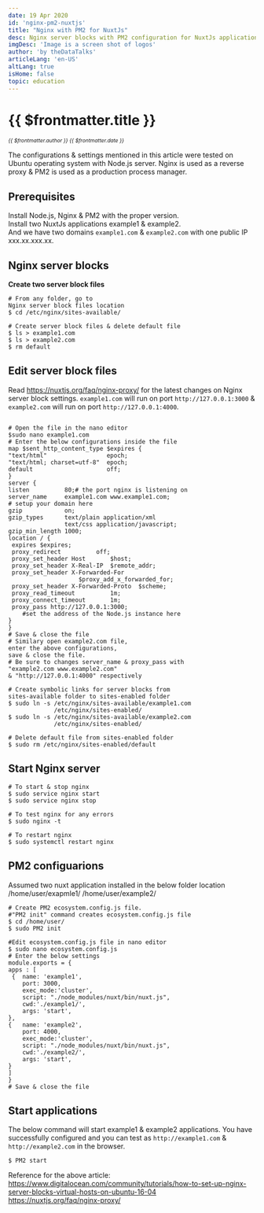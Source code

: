 ```yaml
---
date: 19 Apr 2020
id: 'nginx-pm2-nuxtjs'
title: "Nginx with PM2 for NuxtJs"
desc: Nginx server blocks with PM2 configuration for NuxtJs application (Two NuxtJs applications running on single public IP)
imgDesc: 'Image is a screen shot of logos'
author: 'by theDataTalks'
articleLang: 'en-US'
altLang: true
isHome: false
topic: education
---
```


<altLang />

<div style="display: none">

![](/img/education/nginx-pm2-nuxtjs/_thumbnail.png)

</div>

# {{ $frontmatter.title }}
<i style="font-size: 0.75em;"> {{ $frontmatter.author }} {{ $frontmatter.date }} </i>

The configurations & settings mentioned in this article were tested on Ubuntu operating system with
Node.js server. Nginx is used as a reverse proxy & PM2 is used as a production process manager.

## Prerequisites  
Install Node.js, Nginx & PM2 with the proper version.  
Install two NuxtJs applications example1 & example2.  
And we have two domains `example1.com` & `example2.com` with one public IP xxx.xx.xxx.xx.

## Nginx server blocks

**Create two server block files**

<div class="codeBlocks">

```linux
# From any folder, go to 
Nginx server block files location
$ cd /etc/nginx/sites-available/

# Create server block files & delete default file
$ ls > example1.com
$ ls > example2.com
$ rm default

```
</div>

## Edit server block files  
Read <https://nuxtjs.org/faq/nginx-proxy/> for the latest changes on Nginx server block settings.
`example1.com` will run on port   `http://127.0.0.1:3000` & `example2.com` will run on port `http://127.0.0.1:4000`.

<div class="codeBlocks">

```linux        

# Open the file in the nano editor
$sudo nano example1.com
# Enter the below configurations inside the file
map $sent_http_content_type $expires {
"text/html"                 epoch;
"text/html; charset=utf-8"  epoch;
default                     off;
}
server {
listen          80;# the port nginx is listening on
server_name     example1.com www.example1.com;
# setup your domain here
gzip            on;
gzip_types      text/plain application/xml 
                text/css application/javascript;
gzip_min_length 1000;
location / {
 expires $expires;
 proxy_redirect          off;
 proxy_set_header Host       $host;
 proxy_set_header X-Real-IP  $remote_addr;
 proxy_set_header X-Forwarded-For    
                    $proxy_add_x_forwarded_for;
 proxy_set_header X-Forwarded-Proto  $scheme;
 proxy_read_timeout          1m;
 proxy_connect_timeout       1m;
 proxy_pass http://127.0.0.1:3000; 
    #set the address of the Node.js instance here
}
}
# Save & close the file
# Similary open example2.com file, 
enter the above configurations, 
save & close the file.
# Be sure to changes server_name & proxy_pass with 
"example2.com www.example2.com" 
& "http://127.0.0.1:4000" respectively

# Create symbolic links for server blocks from 
sites-available folder to sites-enabled folder
$ sudo ln -s /etc/nginx/sites-available/example1.com 
             /etc/nginx/sites-enabled/
$ sudo ln -s /etc/nginx/sites-available/example2.com 
             /etc/nginx/sites-enabled/

# Delete default file from sites-enabled folder
$ sudo rm /etc/nginx/sites-enabled/default

```        
</div>

## Start Nginx server

<div class="codeBlocks">

```linux
# To start & stop nginx
$ sudo service nginx start
$ sudo service nginx stop

# To test nginx for any errors
$ sudo nginx -t

# To restart nginx
$ sudo systemctl restart nginx

```
</div>

## PM2 configuarions  
Assumed two nuxt application installed in the below folder location
/home/user/exapmle1/
/home/user/example2/

<div class="codeBlocks">

```linux
# Create PM2 ecosystem.config.js file. 
#"PM2 init" command creates ecosystem.config.js file
$ cd /home/user/
$ sudo PM2 init

#Edit ecosystem.config.js file in nano editor
$ sudo nano ecosystem.config.js
# Enter the below settings
module.exports = {
apps : [
 {	name: 'example1',
    port: 3000,
	exec_mode:'cluster',
	script: "./node_modules/nuxt/bin/nuxt.js",
	cwd:'./example1/',
	args: 'start',
},
{	name: 'example2',
    port: 4000,
    exec_mode:'cluster',
    script: "./node_modules/nuxt/bin/nuxt.js",
    cwd:'./example2/',
    args: 'start',
}
]
}
# Save & close the file
```
</div>

## Start applications

The below command will start example1 & example2 applications. 
You have successfully configured and you can test
as `http://example1.com` & `http://example2.com` in the browser.

<div class="codeBlocks">

```linux
$ PM2 start
```
</div>

Reference for the above article:  
<https://www.digitalocean.com/community/tutorials/how-to-set-up-nginx-server-blocks-virtual-hosts-on-ubuntu-16-04>  
<https://nuxtjs.org/faq/nginx-proxy/>


<style>


</style>